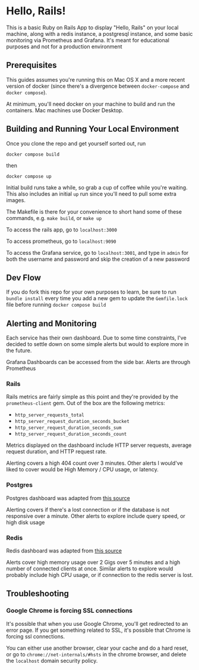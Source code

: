 # Hello, Rails!

This is a basic Ruby on Rails App to display "Hello, Rails" on your local machine, along with a redis instance, a postgresql instance, and some basic monitoring via Prometheus and Grafana. It's meant for educational purposes and not for a production environment

## Prerequisites

This guides assumes you're running this on Mac OS X and a more recent version of docker (since there's a divergence between `docker-compose` and `docker compose`).

At minimum, you'll need docker on your machine to build and run the containers. Mac machines use Docker Desktop. 

## Building and Running Your Local Environment

Once you clone the repo and get yourself sorted out, run

```
docker compose build
```
then
```
docker compose up
```

Initial build runs take a while, so grab a cup of coffee while you're waiting. This also includes an initial `up` run since you'll need to pull some extra images. 

The Makefile is there for your convenience to short hand some of these commands, e.g. `make build`, or `make up`

To access the rails app, go to `localhost:3000`

To access prometheus, go to `localhost:9090`

To access the Grafana service, go to `localhost:3001`, and type in `admin` for both the username and password and skip the creation of a new password 

## Dev Flow

If you do fork this repo for your own purposes to learn, be sure to run `bundle install` every time you add a new gem to update the `Gemfile.lock` file before running `docker compose build`

## Alerting and Monitoring

Each service has their own dashboard. Due to some time constraints, I've decided to settle down on some simple alerts but would to explore more in the future. 

Grafana Dashboards can be accessed from the side bar. Alerts are through Prometheus

### Rails 

Rails metrics are fairly simple as this point and they're provided by the `prometheus-client` gem. Out of the box are the following metrics:

- `http_server_requests_total`
- `http_server_request_duration_seconds_bucket`
- `http_server_request_duration_seconds_sum`
- `http_server_request_duration_seconds_count`

Metrics displayed on the dashboard include HTTP server requests, average request duration, and HTTP request rate.

Alerting covers a high 404 count over 3 minutes. Other alerts  I would've liked to cover would be High Memory / CPU usage, or latency. 

### Postgres

Postgres dashboard was adapted from [this source](https://grafana.com/grafana/dashboards/9628-postgresql-database/)

Alerting covers if there's a lost connection or if the database is not responsive over a minute. Other alerts to explore include query speed, or high disk usage

### Redis

Redis dashboard was adapted from [this source](https://grafana.com/grafana/dashboards/11692-redis-dashboard-for-prometheus-redis-exporter-1-x/)

Alerts cover high memory usage over 2 Gigs over 5 minutes and a high number of connected clients at once. Similar alerts to explore would probably include high CPU usage, or if connection to the redis server is lost. 

## Troubleshooting

### Google Chrome is forcing SSL connections

It's possible that when you use Google Chrome, you'll get redirected to an error page. If you get something related to SSL, it's possible that Chrome is forcing ssl connections. 

You can either use another browser, clear your cache and do a hard reset, or go to `chrome://net-internals/#hsts` in the chrome browser, and delete the `localhost` domain security policy.  
